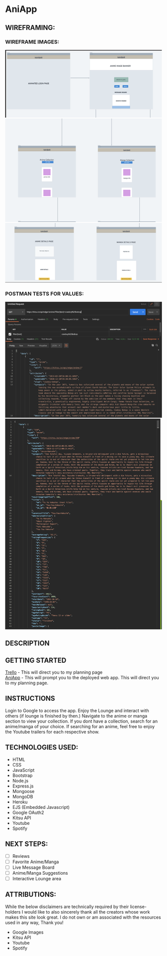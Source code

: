 # AniApp

## WIREFRAMING:
### WIREFRAME IMAGES:
![wf1](images/wireframe1.png)
![wf2](images/wireframe2.png)
![wf3](images/wireframe3.png)

### POSTMAN TESTS FOR VALUES:
![test1](images/cowboy.png)
![test2](images/yu-yu.png)
## DESCRIPTION

## GETTING STARTED
<a href="https://trello.com/b/QRzfVDEe/unit-2-project">Trello</a> - This will direct you to my planning page<br>
<a href="https://ani-app2424.herokuapp.com/">AniApp</a> - This will prompt you to the deployed web app.
This will direct you to my planning page.

## INSTRUCTIONS
Login to Google to access the app. Enjoy the Lounge and interact with others (if lounge is finished by then.) Navigate to the anime or manga section to view your collection. If you dont have a collection, search for an anime/manga of your choice. If searching for an anime, feel free to enjoy the Youtube trailers for each respective show.

## TECHNOLOGIES USED:
- HTML
- CSS
- JavaScript
- Bootstrap
- Node.js
- Express.js
- Mongoose
- MongoDB
- Heroku
- EJS (Embedded Javascript)
- Google OAuth2
- Kitsu API
- Youtube
- Spotify
  
## NEXT STEPS:
- [ ] Reviews
- [ ] Favorite Anime/Manga
- [ ] Live Message Board
- [ ] Anime/Manga Suggestions
- [ ] Interactive Lounge area

## ATTRIBUTIONS:
While the below disclaimers are technically required by their license-holders I would like to also sincerely thank all the creators whose work makes this site look great. I do not own or am associated with the resources used in any way, Thank you!
- Google Images
- Kitsu API
- Youtube
- Spotify


